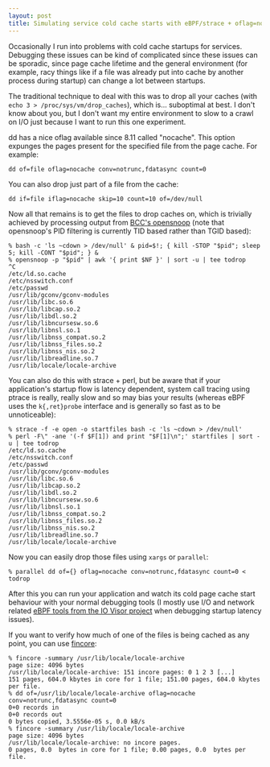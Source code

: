```yaml
---
layout: post
title: Simulating service cold cache starts with eBPF/strace + oflag=nocache
---
```


Occasionally I run into problems with cold cache startups for services.
Debugging these issues can be kind of complicated since these issues can be
sporadic, since page cache lifetime and the general environment (for example,
racy things like if a file was already put into cache by another process during
startup) can change a lot between startups.

The traditional technique to deal with this was to drop all your caches (with
`echo 3 > /proc/sys/vm/drop_caches`), which is... suboptimal at best. I don't
know about you, but I don't want my entire environment to slow to a crawl on
I/O just because I want to run this one experiment.

dd has a nice oflag available since 8.11 called "nocache". This option expunges
the pages present for the specified file from the page cache. For example:

    dd of=file oflag=nocache conv=notrunc,fdatasync count=0

You can also drop just part of a file from the cache:

    dd if=file iflag=nocache skip=10 count=10 of=/dev/null

Now all that remains is to get the files to drop caches on, which is trivially
achieved by processing output from [BCC's
opensnoop](https://github.com/iovisor/bcc/blob/master/tools/opensnoop.py) (note
that opensnoop's PID filtering is currently TID based rather than TGID based):

    % bash -c 'ls ~cdown > /dev/null' & pid=$!; { kill -STOP "$pid"; sleep 5; kill -CONT "$pid"; } &
    % opensnoop -p "$pid" | awk '{ print $NF }' | sort -u | tee todrop
    ^C
    /etc/ld.so.cache
    /etc/nsswitch.conf
    /etc/passwd
    /usr/lib/gconv/gconv-modules
    /usr/lib/libc.so.6
    /usr/lib/libcap.so.2
    /usr/lib/libdl.so.2
    /usr/lib/libncursesw.so.6
    /usr/lib/libnsl.so.1
    /usr/lib/libnss_compat.so.2
    /usr/lib/libnss_files.so.2
    /usr/lib/libnss_nis.so.2
    /usr/lib/libreadline.so.7
    /usr/lib/locale/locale-archive

You can also do this with strace + perl, but be aware that if your
application's startup flow is latency dependent, system call tracing using
ptrace is really, really slow and so may bias your results (whereas eBPF uses
the `k{,ret}probe` interface and is generally so fast as to be unnoticeable):

    % strace -f -e open -o startfiles bash -c 'ls ~cdown > /dev/null'
    % perl -F\" -ane '(-f $F[1]) and print "$F[1]\n";' startfiles | sort -u | tee todrop
    /etc/ld.so.cache
    /etc/nsswitch.conf
    /etc/passwd
    /usr/lib/gconv/gconv-modules
    /usr/lib/libc.so.6
    /usr/lib/libcap.so.2
    /usr/lib/libdl.so.2
    /usr/lib/libncursesw.so.6
    /usr/lib/libnsl.so.1
    /usr/lib/libnss_compat.so.2
    /usr/lib/libnss_files.so.2
    /usr/lib/libnss_nis.so.2
    /usr/lib/libreadline.so.7
    /usr/lib/locale/locale-archive

Now you can easily drop those files using `xargs` or `parallel`:

    % parallel dd of={} oflag=nocache conv=notrunc,fdatasync count=0 < todrop

After this you can run your application and watch its cold page cache start
behaviour with your normal debugging tools (I mostly use I/O and network
related [eBPF tools from the IO Visor
project](https://github.com/iovisor/bcc/blob/master/README.md) when debugging
startup latency issues).

If you want to verify how much of one of the files is being cached as any
point, you can use [fincore](http://pages.cs.wisc.edu/~plonka/fincore/):

    % fincore -summary /usr/lib/locale/locale-archive
    page size: 4096 bytes
    /usr/lib/locale/locale-archive: 151 incore pages: 0 1 2 3 [...]
    151 pages, 604.0 kbytes in core for 1 file; 151.00 pages, 604.0 kbytes per file.
    % dd of=/usr/lib/locale/locale-archive oflag=nocache conv=notrunc,fdatasync count=0
    0+0 records in
    0+0 records out
    0 bytes copied, 3.5556e-05 s, 0.0 kB/s
    % fincore -summary /usr/lib/locale/locale-archive
    page size: 4096 bytes
    /usr/lib/locale/locale-archive: no incore pages.
    0 pages, 0.0  bytes in core for 1 file; 0.00 pages, 0.0  bytes per file.
